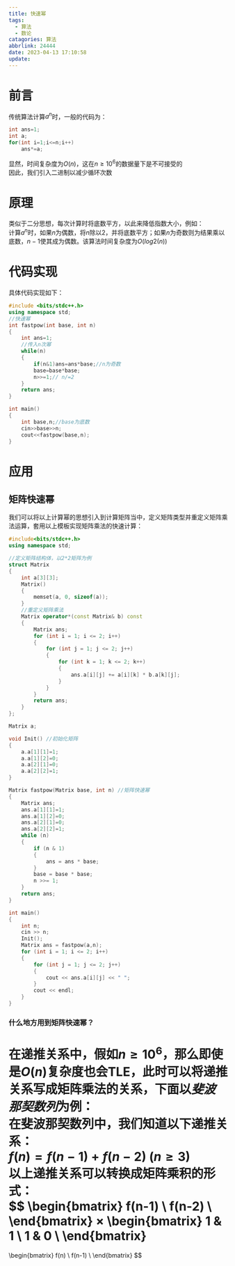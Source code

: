 ```yaml
---
title: 快速幂
tags:
  - 算法
  - 数论
catagories: 算法
abbrlink: 24444
date: 2023-04-13 17:10:58
update:
---
```

# 前言  

传统算法计算$a^n$时，一般的代码为：

```CPP
int ans=1;
int a;
for(int i=1;i<=n;i++)
    ans*=a;
```

显然，时间复杂度为$O(n)$，这在$n≥10^6$的数据量下是不可接受的  
因此，我们引入二进制以减少循环次数
# 原理  
类似于二分思想，每次计算时将底数平方，以此来降低指数大小，例如：  
计算$a^n$时，如果$n$为偶数，将$n$除以$2$，并将底数平方；如果$n$为奇数则为结果乘以底数，$n-1$使其成为偶数。该算法时间复杂度为$O(log2(n))$  
# 代码实现  
具体代码实现如下：  
```CPP
#include <bits/stdc++.h>
using namespace std;
//快速幂
int fastpow(int base, int n)
{
    int ans=1;
    //传入n次幂
    while(n)
    {
        if(n&1)ans=ans*base;//n为奇数
        base=base*base;
        n>>=1;// n/=2
    }
    return ans;
}

int main()
{
    int base,n;//base为底数
    cin>>base>>n;
    cout<<fastpow(base,n);
}
```
# 应用  
## 矩阵快速幂  
我们可以将以上计算幂的思想引入到计算矩阵当中，定义矩阵类型并重定义矩阵乘法运算，套用以上模板实现矩阵乘法的快速计算：
```CPP
#include<bits/stdc++.h>
using namespace std;

//定义矩阵结构体，以2*2矩阵为例
struct Matrix
{
	int a[3][3];
	Matrix()
	{
		memset(a, 0, sizeof(a));
	}
	//重定义矩阵乘法
	Matrix operator*(const Matrix& b) const
	{
		Matrix ans;
		for (int i = 1; i <= 2; i++)
		{
			for (int j = 1; j <= 2; j++)
			{
				for (int k = 1; k <= 2; k++)
				{
					ans.a[i][j] += a[i][k] * b.a[k][j];
				}
			}
		}
		return ans;
	}
};

Matrix a;

void Init() //初始化矩阵
{
	a.a[1][1]=1;
	a.a[1][2]=0;
	a.a[2][1]=0;
	a.a[2][2]=1;
}

Matrix fastpow(Matrix base, int n) //矩阵快速幂
{
	Matrix ans;
	ans.a[1][1]=1;
	ans.a[1][2]=0;
	ans.a[2][1]=0;
	ans.a[2][2]=1;
	while (n)
	{
		if (n & 1)
		{
			ans = ans * base;
		}
		base = base * base;
		n >>= 1;
	}
	return ans;
}

int main()
{
	int n;
	cin >> n;
	Init();
	Matrix ans = fastpow(a,n);
	for (int i = 1; i <= 2; i++)
	{
		for (int j = 1; j <= 2; j++)
		{
			cout << ans.a[i][j] << " ";
		}
		cout << endl;
	}
}
```
### 什么地方用到矩阵快速幂？  
在递推关系中，假如$n≥10^6$，那么即使是$O(n)$复杂度也会TLE，此时可以将递推关系写成矩阵乘法的关系，下面以*斐波那契数列*为例：  
在斐波那契数列中，我们知道以下递推关系：  
$f(n)=f(n-1)+f(n-2)$ $(n≥3)$  
以上递推关系可以转换成矩阵乘积的形式：  
$$
\begin{bmatrix}
	f(n-1) \\
	f(n-2) \\
\end{bmatrix}
×
\begin{bmatrix}
	1 & 1 \\
	1 & 0 \\
\end{bmatrix}
=
\begin{bmatrix}
	f(n) \\
	f(n-1) \\
\end{bmatrix}
$$